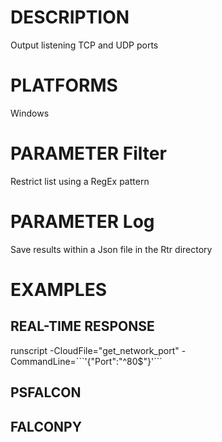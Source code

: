 # DESCRIPTION
Output listening TCP and UDP ports

# PLATFORMS
Windows

# PARAMETER Filter
Restrict list using a RegEx pattern

# PARAMETER Log
Save results within a Json file in the Rtr directory

# EXAMPLES

## REAL-TIME RESPONSE
runscript -CloudFile="get_network_port" -CommandLine=\`\`\`'{"Port":"^80$"}'\`\`\`

## PSFALCON

## FALCONPY
